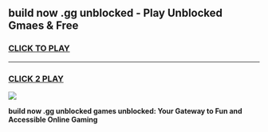 
## build now .gg unblocked - Play Unblocked Gmaes & Free
<h3>
<a href="https://news.freeplayer.one?title=build_now_.gg_unblocked&ref=23F">CLICK TO PLAY</a></h3>
<hr>

<h3>
<a href="https://news.freeplayer.one?title=build_now_.gg_unblocked&ref=23F">CLICK 2 PLAY</a>
  
</h3>

<a href="https://news.freeplayer.one?title=build_now_.gg_unblocked&ref=23F/"><img src="https://clearcache.store/games.png"></a>


**build now .gg unblocked games unblocked: Your Gateway to Fun and Accessible Online Gaming**
